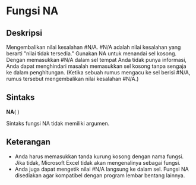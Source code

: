 # Fungsi NA

## Deskripsi

Mengembalikan nilai kesalahan \#N/A. \#N/A adalah nilai kesalahan yang berarti "nilai tidak tersedia." Gunakan NA untuk menandai sel kosong. Dengan memasukkan \#N/A dalam sel tempat Anda tidak punya informasi, Anda dapat menghindari masalah memasukkan sel kosong tanpa sengaja ke dalam penghitungan. \(Ketika sebuah rumus mengacu ke sel berisi \#N/A, rumus tersebut mengembalikan nilai kesalahan \#N/A.\)

## Sintaks

**NA**\( \)

Sintaks fungsi NA tidak memiliki argumen.

## Keterangan

* Anda harus memasukkan tanda kurung kosong dengan nama fungsi. Jika tidak, Microsoft Excel tidak akan mengenalinya sebagai fungsi.
* Anda juga dapat mengetik nilai \#N/A langsung ke dalam sel. Fungsi NA disediakan agar kompatibel dengan program lembar bentang lainnya.

